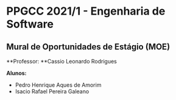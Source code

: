 # PPGCC 2021/1 - Engenharia de Software

## Mural de Oportunidades de Estágio (MOE)

**Professor: **Cassio Leonardo Rodrigues

**Alunos:**
- Pedro Henrique Aques de Amorim
- Isacio Rafael Pereira Galeano
